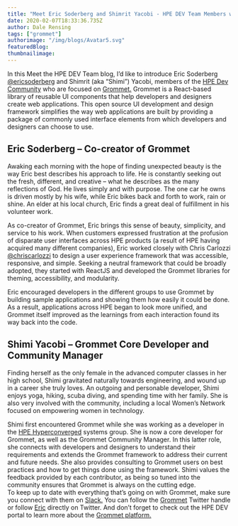 ```yaml
---
title: "Meet Eric Soderberg and Shimrit Yacobi - HPE DEV Team Members working on Grommet "
date: 2020-02-07T18:33:36.735Z
author: Dale Rensing 
tags: ["grommet"]
authorimage: "/img/blogs/Avatar5.svg"
featuredBlog:
thumbnailimage:
---
```

In this Meet the HPE DEV Team blog, I’d like to introduce Eric Soderberg [@ericsoderberg](https://twitter.com/ericsoderberg?lang=en) and Shimrit (aka “Shimi”) Yacobi, members of the [HPE Dev Community](https://developer.hpe.com/community)  who are focused on [Grommet.](https://developer.hpe.com/platform/grommet/home) Grommet is a React-based library of reusable UI components that help developers and designers create web applications. This open source UI development and design framework simplifies the way web applications are built by providing a package of commonly used interface elements from which developers and designers can choose to use.

## Eric Soderberg – Co-creator of Grommet

Awaking each morning with the hope of finding unexpected beauty is the way Eric  best describes his approach to life. He is constantly seeking out the fresh, different, and creative – what he describes as the many reflections of God. He lives simply and with purpose. The one car he owns is driven mostly by his wife, while Eric bikes back and forth to work, rain or shine. An elder at his local church, Eric finds a great deal of fulfillment in his volunteer work. 

As co-creator of Grommet, Eric brings this sense of beauty, simplicity, and service to his work. When customers expressed frustration at the profusion of disparate user interfaces across HPE products (a result of HPE having acquired many different companies), Eric worked closely with Chris Carlozzi [@chriscarlozzi](https://twitter.com/chriscarlozzi?lang=en) to design a user experience framework that was accessible, responsive, and simple. Seeking a neutral framework that could be broadly adopted, they started with ReactJS and developed the Grommet libraries for theming, accessibility, and modularity.

Eric encouraged developers in the different groups to use Grommet by building sample applications and showing them how easily it could be done. As a result, applications across HPE began to look more unified, and Grommet itself improved as the learnings from each interaction found its way back into the code.

## Shimi Yacobi – Grommet Core Developer and Community Manager

Finding herself as the only female in the advanced computer classes in her high school, Shimi gravitated naturally towards engineering, and wound up in a career she truly loves. An outgoing and personable developer, Shimi enjoys yoga, hiking, scuba diving, and spending time with her family. She is also very involved with the community, including a local Women’s Network focused on empowering women in technology.

Shimi first encountered Grommet while she was working as a developer in the [HPE Hyperconverged](https://www.hpe.com/us/en/integrated-systems/hyper-converged.html) systems group. She is now a core developer for Grommet, as well as the Grommet Community Manager. In this latter role, she connects with developers and designers to understand their requirements and extends the Grommet framework to address their current and future needs. She also provides consulting to Grommet users on best practices and how to get things done using the framework. Shimi values the feedback provided by each contributor, as being so tuned into the community ensures that Grommet is always on the cutting edge.  
 To keep up to date with everything that’s going on with Grommet, make sure you connect with them on [Slack.](https://grommet.slack.com/) You can follow the [Grommet](https://twitter.com/grommet_io) Twitter handle or follow [Eric](https://twitter.com/ericsoderberg) directly on Twitter. And don’t forget to check out the HPE DEV portal to learn more about the [Grommet platform.](https://developer.hpe.com/platform/grommet/home)